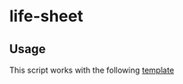 # life-sheet

## Usage

This script works with the following [template](https://docs.google.com/spreadsheets/d/1nuuSqkF6HQpVBXUBP7sfJfKLZw7GfdZmMAL61T4RSHQ/edit?usp=sharing)
